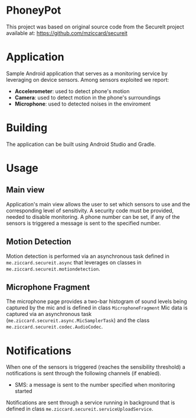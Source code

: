 # PhoneyPot

This project was based on original source code from the SecureIt project available at: https://github.com/mziccard/secureit

# Application

Sample Android application that serves as a monitoring service by leveraging on device sensors. Among sensors exploited we report:

-   **Accelerometer**: used to detect phone's motion
-   **Camera**: used to detect motion in the phone's surroundings 
-   **Microphone**: used to detected noises in the enviroment

# Building

The application can be built using Android Studio and Gradle. 

# Usage

## Main view

Application's main view allows the user to set which sensors to use and the corresponding level of sensitivity. A security code must be provided, needed to disable monitoring. A phone number can be set, if any of the sensors is triggered a message is sent to the specified number.

## Motion Detection

Motion detection is performed via an asynchronous task defined in `me.ziccard.secureit.async` that leverages on classes in `me.ziccard.secureit.motiondetection`.

## Microphone Fragment

The microphone page provides a two-bar histogram of sound levels being captured by the mic and is defined in class `MicrophoneFragment`
Mic data is captured via an asynchronous task (`me.ziccard.secureit.async.MicSamplerTask`) and the class 
`me.ziccard.secureit.codec.AudioCodec`.

# Notifications

When one of the sensors is triggered (reaches the sensibility threshold) a notifications is sent through the following channels (if enabled).

- SMS: a message is sent to the number specified when monitoring started

Notifications are sent through a service running in background that is defined in class `me.ziccard.secureit.serviceUploadService`.

